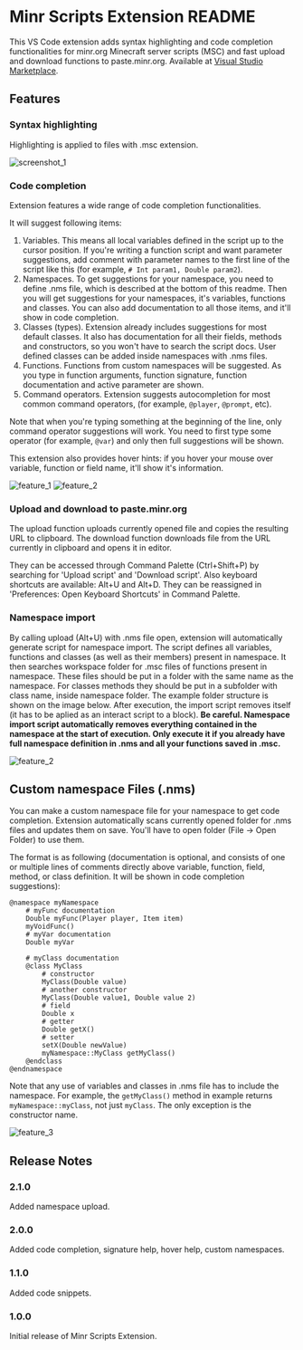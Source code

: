 # Minr Scripts Extension README

This VS Code extension adds syntax highlighting and code completion functionalities for minr.org Minecraft server scripts (MSC) and fast upload and download functions to paste.minr.org. Available at [Visual Studio Marketplace](https://marketplace.visualstudio.com/items?itemName=Lightwood13.msc).

## Features

### Syntax highlighting

Highlighting is applied to files with .msc extension.

![screenshot_1](images/screenshot_1.png)

### Code completion

Extension features a wide range of code completion functionalities.

It will suggest following items:
1. Variables. This means all local variables defined in the script up to the cursor position. If you're writing a function script and want parameter suggestions, add comment with parameter names to the first line of the script like this (for example, ```# Int param1, Double param2```).
2. Namespaces. To get suggestions for your namespace, you need to define .nms file, which is described at the bottom of this readme. Then you will get suggestions for your namespaces, it's variables, functions and classes. You can also add documentation to all those items, and it'll show in code completion.
3. Classes (types). Extension already includes suggestions for most default classes. It also has documentation for all their fields, methods and constructors, so you won't have to search the script docs. User defined classes can be added inside namespaces with .nms files.
4. Functions. Functions from custom namespaces will be suggested. As you type in function arguments, function signature, function documentation and active parameter are shown.
5. Command operators. Extension suggests autocompletion for most common command operators, (for example, ```@player```, ```@prompt```, etc).

Note that when you're typing something at the beginning of the line, only command operator suggestions will work. You need to first type some operator (for example, ```@var```) and only then full suggestions will be shown.

This extension also provides hover hints: if you hover your mouse over variable, function or field name, it'll show it's information.

![feature_1](images/feature_1.gif)
![feature_2](images/feature_2.gif)

### Upload and download to paste.minr.org

The upload function uploads currently opened file and copies the resulting URL to clipboard. The download function downloads file from the URL currently in clipboard and opens it in editor.

They can be accessed through Command Palette (Ctrl+Shift+P) by searching for 'Upload script' and 'Download script'. Also keyboard shortcuts are available: Alt+U and Alt+D. They can be reassigned in 'Preferences: Open Keyboard Shortcuts' in Command Palette.

### Namespace import

By calling upload (Alt+U) with .nms file open, extension will automatically generate script for namespace import.
The script defines all variables, functions and classes (as well as their members) present in namespace. It then searches workspace folder for .msc files of functions present in namespace. These files should be put in a folder with the same name as the namespace. For classes methods they should be put in a subfolder with class name, inside namespace folder. The example folder structure is shown on the image below. After execution, the import script removes itself (it has to be aplied as an interact script to a block). **Be careful. Namespace import script automatically removes everything contained in the namespace at the start of execution. Only execute it if you already have full namespace definition in .nms and all your functions saved in .msc.**

![feature_2](images/namespace_file_structure.png)

## Custom namespace Files (.nms)

You can make a custom namespace file for your namespace to get code completion. Extension automatically scans currently opened folder for .nms files and updates them on save. You'll have to open folder (File -> Open Folder) to use them.

The format is as following (documentation is optional, and consists of one or multiple lines of comments directly above variable, function, field, method, or class definition. It will be shown in code completion suggestions):

```
@namespace myNamespace
	# myFunc documentation
	Double myFunc(Player player, Item item)
	myVoidFunc()
	# myVar documentation
	Double myVar

	# myClass documentation
	@class MyClass
		# constructor
		MyClass(Double value)
		# another constructor
		MyClass(Double value1, Double value 2)
		# field
		Double x
		# getter
		Double getX()
		# setter
		setX(Double newValue)
		myNamespace::MyClass getMyClass()
	@endclass
@endnamespace
```
Note that any use of variables and classes in .nms file has to include the namespace. For example, the ```getMyClass()``` method in example returns ```myNamespace::myClass```, not just ```myClass```. The only exception is the constructor name.

![feature_3](images/feature_3.gif)

## Release Notes

### 2.1.0

Added namespace upload.

### 2.0.0

Added code completion, signature help, hover help, custom namespaces.

### 1.1.0

Added code snippets.

### 1.0.0

Initial release of Minr Scripts Extension.